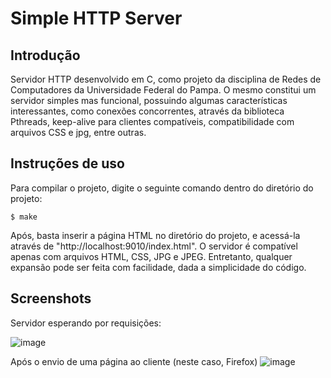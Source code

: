 # Simple HTTP Server

## Introdução

Servidor HTTP desenvolvido em C, como projeto da disciplina de Redes de Computadores da Universidade Federal do Pampa. O mesmo constitui um servidor simples mas funcional, possuindo algumas 
características interessantes, como conexões concorrentes, através da biblioteca Pthreads, keep-alive para clientes compatíveis, compatibilidade com arquivos CSS e jpg, entre outras.

## Instruções de uso

Para compilar o projeto, digite o seguinte comando dentro do diretório do projeto:
```console
$ make
```
Após, basta inserir a página HTML no diretório do projeto, e acessá-la através de "http://localhost:9010/index.html". O servidor é compatível apenas com arquivos HTML, CSS, JPG e JPEG.
Entretanto, qualquer expansão pode ser feita com facilidade, dada a simplicidade do código.

## Screenshots

Servidor esperando por requisições:

![image](https://user-images.githubusercontent.com/50810498/185488978-cfd01588-01f8-4336-abd9-e22c09ada6d3.png)

Após o envio de uma página ao cliente (neste caso, Firefox)
![image](https://user-images.githubusercontent.com/50810498/185488686-3e99870e-9aca-45e6-9419-7416d6bd3fcd.png)
